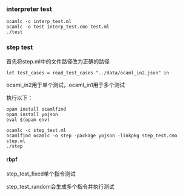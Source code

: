 ### interpreter test

```shell
ocamlc -c interp_test.ml
ocamlc -o test interp_test.cmo test.ml
./test
```





### step test

首先将step.ml中的文件路径改为正确的路径

```
let test_cases = read_test_cases "../data/ocaml_in2.json" in
```

ocaml_in2用于单个测试，ocaml_in1用于多个测试

执行以下：

```
opam install ocamlfind
opam install yojson
eval $(opam env)

ocamlc -c step_test.ml
ocamlfind ocamlc -o step -package yojson -linkpkg step_test.cmo step.ml
./step
```



#### rbpf

step_test_fixed单个指令测试

step_test_random会生成多个指令并执行测试

 
